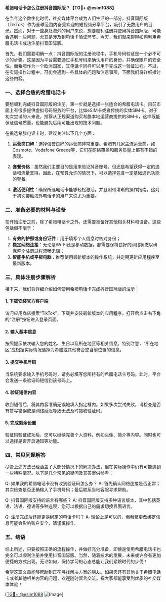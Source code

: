 **希腊电话卡怎么注册抖音国际版？【TG💪+ @esim1088】**

在当今这个数字化时代，社交媒体平台成为人们生活的一部分。抖音国际版（TikTok）作为全球范围内备受欢迎的短视频分享平台，吸引了无数用户的目光。然而，对于一些身处海外的用户来说，想要顺利注册并使用抖音国际版，可能会遇到一些问题，尤其是涉及到电话卡验证环节。今天，我们就来聊聊如何利用希腊电话卡成功注册抖音国际版。

首先，我们需要明确一点：抖音国际版的注册流程中，手机号码验证是一个必不可少的步骤。这是因为平台需要通过手机号码来确认用户的身份，并确保账户的安全性。而希腊作为一个欧洲国家，其电话卡同样可以用于完成这一验证过程。不过，在实际操作过程中，可能会遇到一些具体的问题和注意事项，下面我们将详细探讨这些内容。

### 一、选择合适的希腊电话卡

要想顺利完成抖音国际版的注册，第一步就是选择一张适合的希腊电话卡。目前市面上有很多提供虚拟号码服务的平台，比如eSIM卡或者传统的实体SIM卡。对于初次尝试的人来说，推荐从正规渠道购买希腊本地运营商提供的SIM卡，这样既能保证信号质量，也能避免后续可能出现的技术问题。

在挑选希腊电话卡时，建议关注以下几个方面：

1. **运营商口碑**：选择信誉良好的运营商非常重要。希腊有几家主流运营商，如Cosmote、Vodafone Greece等，它们在网络覆盖和服务质量上都有不错的表现。
   
2. **套餐价格**：虽然我们主要目的是用来验证抖音账号，但还是希望获得一定的通话和流量支持。因此，在预算允许的情况下，可以选择包含一定基础通讯功能的套餐。
   
3. **激活便利性**：确保所选电话卡能够轻松激活，并且附带清晰的操作指南。这对于初次接触海外电话卡的用户来说尤为重要。

### 二、准备必要的材料与设备

在开始注册之前，除了希腊电话卡之外，还需要准备好其他相关材料和设备。这些包括但不限于：

1. **有效的护照或身份证件**：用于填写个人信息时核对身份；
2. **稳定网络连接**：无论是Wi-Fi还是移动数据，都需要保持良好的网络状态以确保整个注册过程流畅无阻；
3. **智能手机或平板电脑**：推荐使用最新版本的操作系统，并定期更新应用程序至最新版本。

### 三、具体注册步骤解析

接下来，我们将详细介绍如何使用希腊电话卡完成抖音国际版的注册：

#### 1. 下载安装官方客户端
访问应用商店搜索“TikTok”，下载并安装最新版本的应用程序。打开后点击右下角的“注册”按钮进入登录页面。

#### 2. 输入基本信息
按照提示依次输入您的姓名、生日以及所在地区等相关信息。特别注意，“所在地区”应根据实际情况选择为希腊或其他符合您当前位置的信息。

#### 3. 提交手机号码
当系统要求输入手机号码时，请务必填写您所持有的希腊电话卡号码。此时，平台会发送一条验证码短信到该号码上。

#### 4. 验证短信内容
收到短信后，将其内容准确无误地填入指定框内。如果多次尝试失败，请检查是否有拼写错误或是网络延迟导致无法及时接收验证码。

#### 5. 完成剩余设置
验证码验证成功后，您可以继续完善个人资料，例如头像、简介等内容。同时也可以选择是否开启通知等功能。

### 四、常见问题解答

尽管上述方法已经涵盖了大部分情况下的解决办法，但在实际操作中仍有可能遇到一些特殊情况。以下是几个常见的疑问及其答案供参考：

Q: 如果我的希腊电话卡没有收到验证码怎么办？
A: 首先确认网络连接是否正常；其次检查是否正确输入了手机号码；最后联系当地客服寻求帮助。

Q: 抖音国际版支持的语言有哪些？
A: 抖音国际版支持多种语言版本，其中包括英语、法语、德语等多种选项，您可以根据自己的需求切换界面语言。

Q: 注册完成后还能更换绑定的电话卡吗？
A: 理论上是可以的，但频繁更改绑定信息可能会影响账户安全，请谨慎操作。

### 五、结语

综上所述，只要按照正确的流程操作，并做好充分准备，即使是使用希腊电话卡也完全可以顺利注册并使用抖音国际版。当然，随着技术的发展，未来或许会有更加便捷的方式出现。无论如何，保持学习的心态总能让我们紧跟时代的步伐！

希望这篇文章能够帮助到正在寻找解决方案的朋友。如果您还有其他关于希腊电话卡或者其他相关内容的问题，欢迎随时留言交流。祝大家都能享受到优质的社交媒体体验！

[[TG💪+ @esim1088](https://t.me/s/esim1088) ![Image](https://i.postimg.cc/4NQfJmqS/Snipaste-2025-05-13-00-14-12.png)]